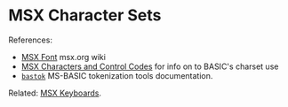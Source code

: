MSX Character Sets
==================

References:
- [MSX Font][font] msx.org wiki
- [MSX Characters and Control Codes][codes] for info on to BASIC's charset use
- [`bastok`] MS-BASIC tokenization tools documentation.

Related: [MSX Keyboards](./keyboard.md).



<!-------------------------------------------------------------------->
[`bastok`]: https://github.com/0cjs/bastok
[codes]: https://www.msx.org/wiki/MSX_Characters_and_Control_Codes
[font]: https://www.msx.org/wiki/MSX_font

